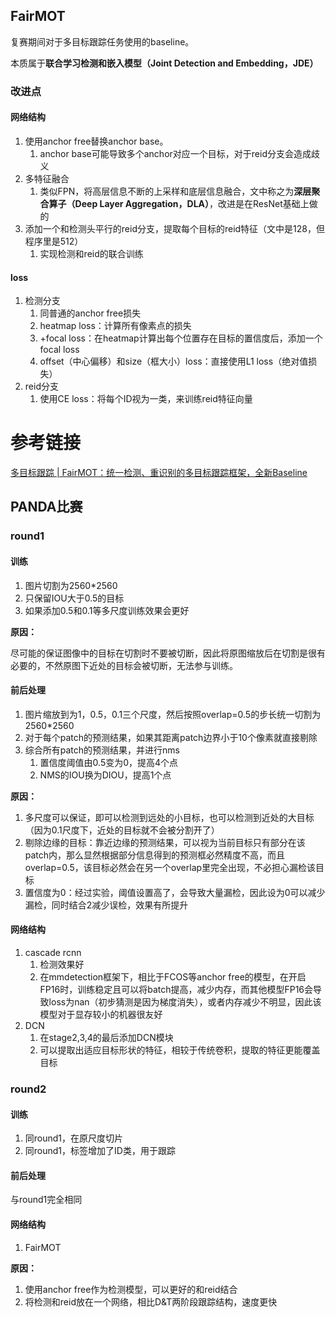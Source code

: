 ## FairMOT

复赛期间对于多目标跟踪任务使用的baseline。

本质属于**联合学习检测和嵌入模型（Joint Detection and Embedding，JDE）**

### 改进点

#### 网络结构

1. 使用anchor free替换anchor base。
   1. anchor base可能导致多个anchor对应一个目标，对于reid分支会造成歧义
2. 多特征融合
   1. 类似FPN，将高层信息不断的上采样和底层信息融合，文中称之为**深层聚合算子（Deep Layer Aggregation，DLA）**，改进是在ResNet基础上做的
3. 添加一个和检测头平行的reid分支，提取每个目标的reid特征（文中是128，但程序里是512）
   1. 实现检测和reid的联合训练

#### loss

1. 检测分支
   1. 同普通的anchor free损失
   2. heatmap loss：计算所有像素点的损失
   3. +focal loss：在heatmap计算出每个位置存在目标的置信度后，添加一个focal loss
   4. offset（中心偏移）和size（框大小）loss：直接使用L1 loss（绝对值损失）
2. reid分支
   1. 使用CE loss：将每个ID视为一类，来训练reid特征向量

# 参考链接

[多目标跟踪 | FairMOT：统一检测、重识别的多目标跟踪框架，全新Baseline](https://cloud.tencent.com/developer/article/1634149)

## PANDA比赛

### round1

#### 训练

1. 图片切割为2560*2560
2. 只保留IOU大于0.5的目标
3. 如果添加0.5和0.1等多尺度训练效果会更好

**原因：**

尽可能的保证图像中的目标在切割时不要被切断，因此将原图缩放后在切割是很有必要的，不然原图下近处的目标会被切断，无法参与训练。

#### 前后处理

1. 图片缩放到为1，0.5，0.1三个尺度，然后按照overlap=0.5的步长统一切割为2560*2560
2. 对于每个patch的预测结果，如果其距离patch边界小于10个像素就直接剔除
3. 综合所有patch的预测结果，并进行nms
   1. 置信度阈值由0.5变为0，提高4个点
   2. NMS的IOU换为DIOU，提高1个点

**原因：**

1. 多尺度可以保证，即可以检测到远处的小目标，也可以检测到近处的大目标（因为0.1尺度下，近处的目标就不会被分割开了）
2. 剔除边缘的目标：靠近边缘的预测结果，可以视为当前目标只有部分在该patch内，那么显然根据部分信息得到的预测框必然精度不高，而且overlap=0.5，该目标必然会在另一个overlap里完全出现，不必担心漏检该目标
3. 置信度为0：经过实验，阈值设置高了，会导致大量漏检，因此设为0可以减少漏检，同时结合2减少误检，效果有所提升

#### 网络结构

1. cascade rcnn
   1. 检测效果好
   2. 在mmdetection框架下，相比于FCOS等anchor free的模型，在开启FP16时，训练稳定且可以将batch提高，减少内存，而其他模型FP16会导致loss为nan（初步猜测是因为梯度消失），或者内存减少不明显，因此该模型对于显存较小的机器很友好
2. DCN
   1. 在stage2,3,4的最后添加DCN模块
   2. 可以提取出适应目标形状的特征，相较于传统卷积，提取的特征更能覆盖目标

### round2

#### 训练

1. 同round1，在原尺度切片
2. 同round1，标签增加了ID类，用于跟踪

#### 前后处理

与round1完全相同

#### 网络结构

1. FairMOT

**原因：**

1. 使用anchor free作为检测模型，可以更好的和reid结合
2. 将检测和reid放在一个网络，相比D&T两阶段跟踪结构，速度更快